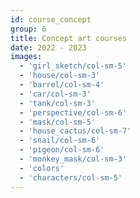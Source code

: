 ```yaml
---
id: course_concept
group: 6
title: Concept art courses
date: 2022 - 2023
images:
  - 'girl_sketch/col-sm-5'
  - 'house/col-sm-3'
  - 'barrel/col-sm-4'
  - 'car/col-sm-3'
  - 'tank/col-sm-3'
  - 'perspective/col-sm-6'
  - 'mask/col-sm-5'
  - 'house_cactus/col-sm-7'
  - 'snail/col-sm-6'
  - 'pigeon/col-sm-6'
  - 'monkey_mask/col-sm-3'
  - 'colors'
  - 'characters/col-sm-5'
---
```

